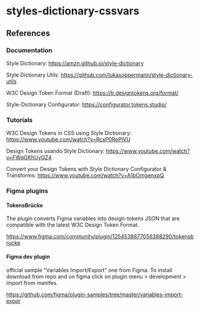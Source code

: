 # styles-dictionary-cssvars

## References

### Documentation

Style Dictionary: https://amzn.github.io/style-dictionary

Style Dictionary Utils: https://github.com/lukasoppermann/style-dictionary-utils

W3C Design Token Format (Draft): https://tr.designtokens.org/format/

Style-Dictionary Configurator: https://configurator.tokens.studio/

### Tutorials

W3C Design Tokens in CSS using Style Dictionary: https://www.youtube.com/watch?v=RcxP0RePlVU

Design Tokens usando Style Dictionary: https://www.youtube.com/watch?v=FWqGKhUyGZ4

Convert your Design Tokens with Style Dictionary Configurator & Transforms: https://www.youtube.com/watch?v=A1bOmgenxpQ

### Figma plugins

#### TokensBrücke

The plugin converts Figma variables into design-tokens JSON that are compatible with the latest W3C Design Token Format.

https://www.figma.com/community/plugin/1254538877056388290/tokensbrucke

#### Figma dev plugin

official sample "Variables Import/Export" one from Figma. To install download from repo and on figma click on plugin menu > development > import from manifes.

https://github.com/figma/plugin-samples/tree/master/variables-import-expor


